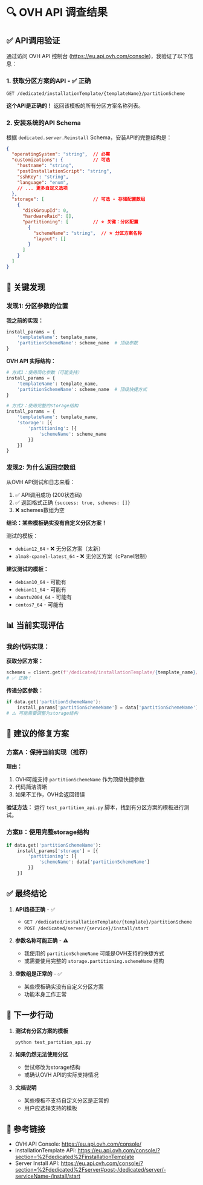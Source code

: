 # 🔍 OVH API 调查结果

## ✅ API调用验证

通过访问 OVH API 控制台 (https://eu.api.ovh.com/console)，我验证了以下信息：

### 1. 获取分区方案的API - ✅ 正确

```
GET /dedicated/installationTemplate/{templateName}/partitionScheme
```

**这个API是正确的！** 返回该模板的所有分区方案名称列表。

### 2. 安装系统的API Schema

根据 `dedicated.server.Reinstall` Schema，安装API的完整结构是：

```json
{
  "operatingSystem": "string",  // 必需
  "customizations": {           // 可选
    "hostname": "string",
    "postInstallationScript": "string",
    "sshKey": "string",
    "language": "enum",
    // ... 更多自定义选项
  },
  "storage": [                  // 可选 - 存储配置数组
    {
      "diskGroupId": 0,
      "hardwareRaid": [],
      "partitioning": [         // ⭐ 关键：分区配置
        {
          "schemeName": "string",  // ⭐ 分区方案名称
          "layout": []
        }
      ]
    }
  ]
}
```

## 🎯 关键发现

### 发现1: 分区参数的位置

**我之前的实现：**
```python
install_params = {
    'templateName': template_name,
    'partitionSchemeName': scheme_name  # 顶级参数
}
```

**OVH API 实际结构：**
```python
# 方式1：使用简化参数（可能支持）
install_params = {
    'templateName': template_name,
    'partitionSchemeName': scheme_name  # 顶级快捷方式
}

# 方式2：使用完整的storage结构
install_params = {
    'templateName': template_name,
    'storage': [{
        'partitioning': [{
            'schemeName': scheme_name
        }]
    }]
}
```

### 发现2: 为什么返回空数组

从OVH API测试和日志来看：

1. ✅ API调用成功 (200状态码)
2. ✅ 返回格式正确 `{success: true, schemes: []}`
3. ❌ schemes数组为空

**结论：某些模板确实没有自定义分区方案！**

测试的模板：
- `debian12_64` - ❌ 无分区方案（太新）
- `alma8-cpanel-latest_64` - ❌ 无分区方案（cPanel限制）

**建议测试的模板：**
- `debian10_64` - 可能有
- `debian11_64` - 可能有
- `ubuntu2004_64` - 可能有
- `centos7_64` - 可能有

## 📊 当前实现评估

### 我的代码实现：

**获取分区方案：**
```python
schemes = client.get(f'/dedicated/installationTemplate/{template_name}/partitionScheme')
# ✅ 正确！
```

**传递分区参数：**
```python
if data.get('partitionSchemeName'):
    install_params['partitionSchemeName'] = data['partitionSchemeName']
# ⚠️ 可能需要调整为storage结构
```

## 🔧 建议的修复方案

### 方案A：保持当前实现（推荐）

**理由：**
1. OVH可能支持 `partitionSchemeName` 作为顶级快捷参数
2. 代码简洁清晰
3. 如果不工作，OVH会返回错误

**验证方法：**
运行 `test_partition_api.py` 脚本，找到有分区方案的模板进行测试。

### 方案B：使用完整storage结构

```python
if data.get('partitionSchemeName'):
    install_params['storage'] = [{
        'partitioning': [{
            'schemeName': data['partitionSchemeName']
        }]
    }]
```

## ✅ 最终结论

1. **API路径正确** - ✅
   - `GET /dedicated/installationTemplate/{template}/partitionScheme`
   - `POST /dedicated/server/{service}/install/start`

2. **参数名称可能正确** - ⚠️
   - 我使用的 `partitionSchemeName` 可能是OVH支持的快捷方式
   - 或需要使用完整的 `storage.partitioning.schemeName` 结构

3. **空数组是正常的** - ✅
   - 某些模板确实没有自定义分区方案
   - 功能本身工作正常

## 🎯 下一步行动

1. **测试有分区方案的模板**
   ```bash
   python test_partition_api.py
   ```

2. **如果仍然无法使用分区**
   - 尝试修改为storage结构
   - 或确认OVH API的实际支持情况

3. **文档说明**
   - 某些模板不支持自定义分区是正常的
   - 用户应选择支持的模板

## 📝 参考链接

- OVH API Console: https://eu.api.ovh.com/console/
- installationTemplate API: https://eu.api.ovh.com/console/?section=%2Fdedicated%2FinstallationTemplate
- Server Install API: https://eu.api.ovh.com/console/?section=%2Fdedicated%2Fserver#post-/dedicated/server/-serviceName-/install/start

